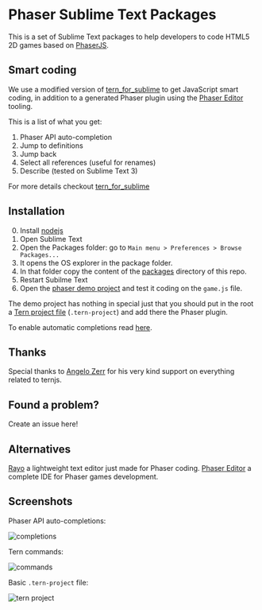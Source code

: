 # Phaser Sublime Text Packages

This is a set of Sublime Text packages to help developers to code HTML5 2D games based on [PhaserJS](https://github.com/photonstorm/phaser).

## Smart coding

We use a modified version of [tern_for_sublime](https://github.com/ternjs/tern_for_sublime) to get JavaScript smart coding, in addition to a generated Phaser plugin using the [Phaser Editor](http://phasereditor.boniatillo.com) tooling.

This is a list of what you get:

1. Phaser API auto-completion
2. Jump to definitions
3. Jump back
4. Select all references (useful for renames)
5. Describe (tested on Sublime Text 3)

For more details checkout [tern_for_sublime](https://github.com/ternjs/tern_for_sublime)

## Installation

0. Install [nodejs](http://nodejs.org)
1. Open Sublime Text
2. Open the Packages folder: go to `Main menu > Preferences > Browse Packages...`
3. It opens the OS explorer in the package folder.
4. In that folder copy the content of the [packages](../packages) directory of this repo.
5. Restart Subilme Text
6. Open the [phaser demo project](https://github.com/boniatillo-com/PhaserSublimePackage/tree/master/demo/sublime-projects/phaser) and test it coding on the `game.js` file.

The demo project has nothing in special just that you should put in the root a [Tern project file](http://ternjs.net/doc/manual.html#configuration) (`.tern-project`) and add there the Phaser plugin.

To enable automatic completions read [here](https://github.com/ternjs/tern_for_sublime#automatically-showing-completions).

## Thanks

Special thanks to [Angelo Zerr](https://github.com/angelozerr) for his very kind support on everything related to ternjs.

## Found a problem?

Create an issue here!

## Alternatives

[Rayo](http://phasereditor.boniatillo.com/blog/rayo) a lightweight text editor just made for Phaser coding.
[Phaser Editor](http://phasereditor.boniatillo.com/blog/features) a complete IDE for Phaser games development.

## Screenshots

Phaser API auto-completions:

![completions](https://github.com/boniatillo-com/PhaserSublimePackage/blob/master/demo/screenshots/Autocompletion.png "Phaser API auto-completion")

Tern commands:

![commands](https://github.com/boniatillo-com/PhaserSublimePackage/blob/master/demo/screenshots/TernCommands.png "Tern commands")

Basic `.tern-project` file:

![tern project](https://github.com/boniatillo-com/PhaserSublimePackage/blob/master/demo/screenshots/TernProject.png "Tern project file")


